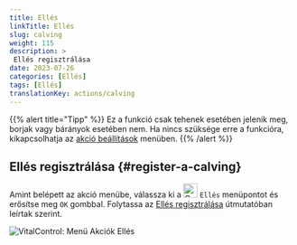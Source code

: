 ```yaml
---
title: Ellés
linkTitle: Ellés
slug: calving
weight: 115
description: >
 Ellés regisztrálása
date: 2023-07-26
categories: [Ellés]
tags: [Ellés]
translationKey: actions/calving
---
```

{{% alert title="Tipp" %}}
Ez a funkció csak tehenek esetében jelenik meg, borjak vagy bárányok esetében nem.
Ha nincs szüksége erre a funkcióra, kikapcsolhatja az [akció beállítások](../setting/) menüben.
{{% /alert %}}

## Ellés regisztrálása {#register-a-calving}

Amint belépett az akció menübe, válassza ki a <img src="/icons/actions/calving.svg" width="25" align="bottom" alt="Calving"  alt="Calving"/> `Ellés` menüpontot és erősítse meg `OK` gombbal. Folytassa az [Ellés regisztrálása](/hu/docs/new/calving/) útmutatóban leírtak szerint.

   ![VitalControl: Menü Akciók Ellés](../images/calving.png "Ellés")
